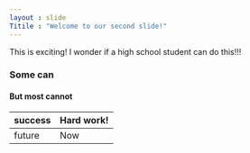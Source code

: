 ```yaml
---
layout : slide
Titile : "Welcome to our second slide!"
---
```


This is exciting! I wonder if a high school student can do this!!!

### Some can 
#### But most cannot

success|Hard work!
---|---
future|Now

